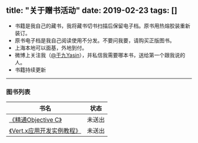 title: "关于赠书活动"
date: 2019-02-23
tags: [] 
---

* 书籍是我自己的藏书，我将藏书切书扫描后保留电子档。原书用热熔胶装重新装订。
* 原书电子档是我自己阅读使用不分发。不要问我要，请购买正版图书。
* 上海本地可以面基，外地到付。
* 微博上关注我（[@于九Yasin](https://weibo.com/geyuxu)），并私信我需要哪本书，送给第一个跟我说的人。
* 书籍持续更新

---
### 图书列表

| 书名 | 状态 |
| --- | --- |
| [《精通Objective C》](https://book.douban.com/subject/26302986/)  | 未送出 |
| [《Vert.x应用开发实例教程》](http://search.dangdang.com/?key=Vert.x%D3%A6%D3%C3%BF%AA%B7%A2%CA%B5%C0%FD&act=input) | 未送出 |
